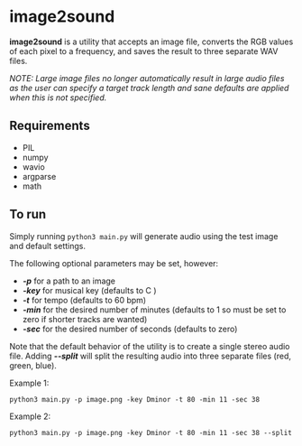 # image2sound

**image2sound** is a utility that accepts an image file, converts the RGB values of each pixel to a frequency, and saves the result to three separate WAV files.

*NOTE: Large image files no longer automatically result in large audio files as the user can specify a target track length and sane defaults are applied when this is not specified.*

## Requirements
- PIL
- numpy
- wavio
- argparse
- math

## To run
Simply running ```python3 main.py``` will generate audio using the test image and default settings.

The following optional parameters may be set, however:

- ***-p*** for a path to an image
- ***-key*** for musical key (defaults to C )
- ***-t*** for tempo (defaults to 60 bpm)
- ***-min*** for the desired number of minutes (defaults to 1 so must be set to zero if shorter tracks are wanted)
- ***-sec*** for the desired number of seconds (defaults to zero)

Note that the default behavior of the utility is to create a single stereo audio file. 
Adding ***--split*** will split the resulting audio into three separate files (red, green, blue).


Example 1:
```
python3 main.py -p image.png -key Dminor -t 80 -min 11 -sec 38
```

Example 2:
```
python3 main.py -p image.png -key Dminor -t 80 -min 11 -sec 38 --split
```